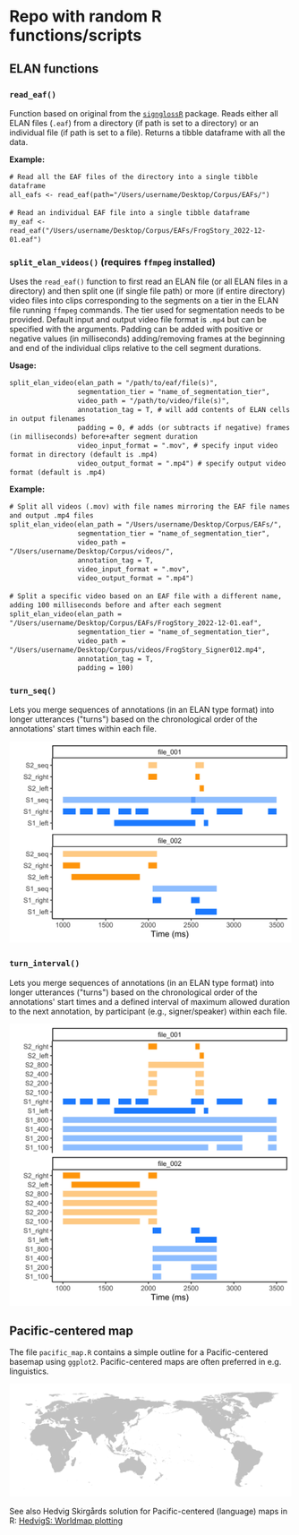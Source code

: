 # Repo with random R functions/scripts

## ELAN functions

### `read_eaf()`
Function based on original from the [`signglossR`](https://github.com/borstell/signglossR) package. Reads either all ELAN files (`.eaf`) from a directory (if path is set to a directory) or an individual file (if path is set to a file). Returns a tibble dataframe with all the data.

**Example:**
```
# Read all the EAF files of the directory into a single tibble dataframe
all_eafs <- read_eaf(path="/Users/username/Desktop/Corpus/EAFs/")

# Read an individual EAF file into a single tibble dataframe
my_eaf <- read_eaf("/Users/username/Desktop/Corpus/EAFs/FrogStory_2022-12-01.eaf")
```


### `split_elan_videos()` (requires `ffmpeg` installed)
Uses the `read_eaf()` function to first read an ELAN file (or all ELAN files in a directory) and then split one (if single file path) or more (if entire directory) video files into clips corresponding to the segments on a tier in the ELAN file running `ffmpeg` commands. The tier used for segmentation needs to be provided. Default input and output video file format is `.mp4` but can be specified with the arguments. Padding can be added with positive or negative values (in milliseconds) adding/removing frames at the beginning and end of the individual clips relative to the cell segment durations.

**Usage:**
```
split_elan_video(elan_path = "/path/to/eaf/file(s)",
                 segmentation_tier = "name_of_segmentation_tier",
                 video_path = "/path/to/video/file(s)",
                 annotation_tag = T, # will add contents of ELAN cells in output filenames
                 padding = 0, # adds (or subtracts if negative) frames (in milliseconds) before+after segment duration
                 video_input_format = ".mov", # specify input video format in directory (default is .mp4)
                 video_output_format = ".mp4") # specify output video format (default is .mp4)
```

**Example:**
```
# Split all videos (.mov) with file names mirroring the EAF file names and output .mp4 files
split_elan_video(elan_path = "/Users/username/Desktop/Corpus/EAFs/",
                 segmentation_tier = "name_of_segmentation_tier",
                 video_path = "/Users/username/Desktop/Corpus/videos/",
                 annotation_tag = T,
                 video_input_format = ".mov", 
                 video_output_format = ".mp4")

# Split a specific video based on an EAF file with a different name, adding 100 milliseconds before and after each segment
split_elan_video(elan_path = "/Users/username/Desktop/Corpus/EAFs/FrogStory_2022-12-01.eaf",
                 segmentation_tier = "name_of_segmentation_tier",
                 video_path = "/Users/username/Desktop/Corpus/videos/FrogStory_Signer012.mp4",
                 annotation_tag = T,
                 padding = 100)
```

### `turn_seq()`
Lets you merge sequences of annotations (in an ELAN type format) into longer utterances ("turns") based on the chronological order of the annotations' start times within each file.

![](./images/turn_seq.jpg)

### `turn_interval()`
Lets you merge sequences of annotations (in an ELAN type format) into longer utterances ("turns") based on the chronological order of the annotations' start times and a defined interval of maximum allowed duration to the next annotation, by participant (e.g., signer/speaker) within each file.

![](./images/turn_interval.jpg)

## Pacific-centered map

The file `pacific_map.R` contains a simple outline for a Pacific-centered basemap using `ggplot2`. Pacific-centered maps are often preferred in e.g. linguistics. 

![](./images/pacific_map.png)

See also Hedvig Skirgårds solution for Pacific-centered (language) maps in R: [HedvigS: Worldmap plotting](https://github.com/HedvigS/personal-cookbook/blob/main/R/Worldmap_plotting.R)
